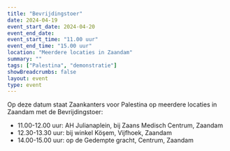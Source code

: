 ```yaml
---
title: "Bevrijdingstoer"
date: 2024-04-19
event_start_date: 2024-04-20
event_end_date: 
event_start_time: "11.00 uur"
event_end_time: "15.00 uur"
location: "Meerdere locaties in Zaandam"
summary: ""
tags: ["Palestina", "demonstratie"]
showBreadcrumbs: false
layout: event
type: event
---
```


Op deze datum staat Zaankanters voor Palestina op meerdere locaties in Zaandam met de Bevrijdingstoer:

- 11.00-12.00 uur: AH Julianaplein, bij Zaans Medisch Centrum, Zaandam
- 12.30-13.30 uur: bij winkel Köşem, Vijfhoek, Zaandam
- 14.00-15.00 uur: op de Gedempte gracht, Centrum, Zaandam